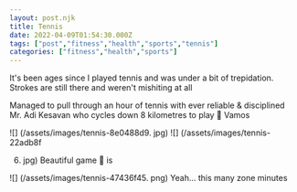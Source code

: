 ```yaml
---
layout: post.njk
title: Tennis
date: 2022-04-09T01:54:30.000Z
tags: ["post","fitness","health","sports","tennis"]
categories: ["fitness","health","sports"]
---
```


It's been ages since I played tennis and was under a bit of trepidation. Strokes are still there and weren't mishiting at all

Managed to pull through an hour of tennis with ever reliable & disciplined Mr. Adi Kesavan who cycles down 8 kilometres to play 🎾 Vamos

![] (/assets/images/tennis-8e0488d9. jpg) ![] (/assets/images/tennis-22adb8f

6. jpg) Beautiful game 🎾 is

![] (/assets/images/tennis-47436f45. png) Yeah... this many zone minutes
